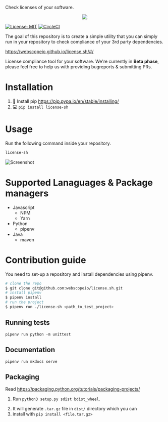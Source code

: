 Check licenses of your software.

<p align="center">
 <img src="https://github.com/webscopeio/license.sh/blob/master/docs/img/logo.png?raw=true" />
</p>

[![License: MIT](https://img.shields.io/badge/License-MIT-yellow.svg)](https://opensource.org/licenses/MIT)
[![CircleCI](https://circleci.com/gh/webscopeio/license.sh.svg?style=svg)](https://circleci.com/gh/webscopeio/license.sh)



The goal of this repository is to create a simple utility that you can simply run in your repository to check compliance of your 3rd party dependencies.

https://webscopeio.github.io/license.sh/#/

License compliance tool for your software.
We're currently in **Beta phase**, please feel free to help us with providing bugreports & submitting PRs.

# Installation

1. 🐍 Install pip https://pip.pypa.io/en/stable/installing/
2. 💻 `pip install license-sh`

# Usage

Run the following command inside your repository.
```bash
license-sh
```

![Screenshot](https://github.com/webscopeio/license.sh/blob/master/docs/img/preview.gif?raw=true)

# Supported Lanaguages & Package managers

- Javascript
  - NPM
  - Yarn
- Python
  - pipenv
- Java
  - maven



# Contribution guide

You need to set-up a repository and install dependencies using pipenv.

```bash
# clone the repo
$ git clone git@github.com:webscopeio/license.sh.git
# install pipenv
$ pipenv install
# run the project
$ pipenv run ./license-sh <path_to_test_project>
```

## Running tests

`pipenv run python -m unittest`

## Documentation
`pipenv run mkdocs serve`  

## Packaging

Read https://packaging.python.org/tutorials/packaging-projects/

1. Run `python3 setup.py sdist bdist_wheel`.
2) It will generate `.tar.gz` file in `dist/` directory which you can
3) install with `pip install <file.tar.gz>` 
